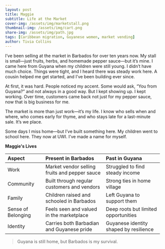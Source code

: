 ```yaml
---
layout: post
title: Maggie
subtitle: Life at the Market
cover-img: /assets/img/marketstall.png
thumbnail-img: /assets/img/cart.png
share-img: /assets/img/path.jpg
tags: [Caribbean migration, Guyanese women, market vending]
author: Tivia Collins
---
```


I’ve been selling at the market in Barbados for over ten years now. My stall is small—just fruits, herbs, and homemade pepper sauce—but it’s mine. I came here from Guyana when my children were still young. I didn’t have much choice. Things were tight, and I heard there was steady work here. A cousin helped me get started, and I’ve been building ever since.

At first, it was hard. People noticed my accent. Some would ask, “You from Guyana?” and not always in a good way. But I kept showing up. I kept working. Over time, customers came back not just for my pepper sauce, now that is big business for me.

The market is more than just work—it’s my life. I know who sells when and where, who comes early for thyme, and who stays late for a last-minute sale. It’s we place.

Some days I miss home—but I’ve built something here. My children went to school here. They now at UWI. I’ve made a name for myself.


**Maggie's Lives**

| Aspect               | Present in Barbados                                | Past in Guyana                        |
| :------------------- |:-------------------------------------------------- |:--------------------------------------|
| Work                 | Market vendor selling fruits and pepper sauce     | Struggled to find steady income       |
| Community            | Built through regular customers and vendors       | Strong ties in home village           |
| Family               | Children raised and schooled in Barbados          | Left Guyana to support them           |
| Sense of Belonging   | Feels seen and valued in the marketplace           | Deep roots but limited opportunities  |
| Identity             | Carries both Barbadian and Guyanese pride         | Guyanese identity shaped by resilience|





> Guyana is still home, but Barbados is my survival. 
